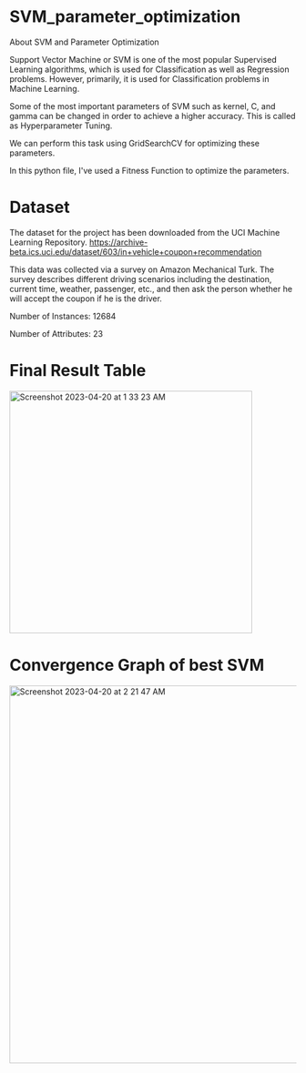 # SVM_parameter_optimization

About SVM and Parameter Optimization

Support Vector Machine or SVM is one of the most popular Supervised Learning algorithms, which is used for Classification as well as Regression problems. However, primarily, it is used for Classification problems in Machine Learning.

Some of the most important parameters of SVM such as kernel, C, and gamma can be changed in order to achieve a higher accuracy. This is called as Hyperparameter Tuning.

We can perform this task using GridSearchCV for optimizing these parameters.

In this python file, I've used a Fitness Function to optimize the parameters.

# Dataset

The dataset for the project has been downloaded from the UCI Machine Learning Repository. https://archive-beta.ics.uci.edu/dataset/603/in+vehicle+coupon+recommendation

This data was collected via a survey on Amazon Mechanical Turk. The survey describes different driving scenarios including the destination, current time, weather, passenger, etc., and then ask the person whether he will accept the coupon if he is the driver.

Number of Instances: 12684

Number of Attributes: 23

# Final Result Table

<img width="426" alt="Screenshot 2023-04-20 at 1 33 23 AM" src="https://user-images.githubusercontent.com/72308644/233188804-f4bbead5-3e4f-4216-baba-026c5748b42b.png">

# Convergence Graph of best SVM

<img width="664" alt="Screenshot 2023-04-20 at 2 21 47 AM" src="https://user-images.githubusercontent.com/92255222/233197268-e74536ab-81f1-44bb-88e9-05077609aac1.png">



